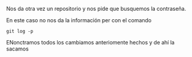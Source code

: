 Nos da otra vez un repositorio y nos pide que busquemos la contraseña.

En este caso no nos da la información per con el comando
```
git log -p
```
ENonctramos todos los cambiamos anteriomente hechos y de ahí la sacamos

